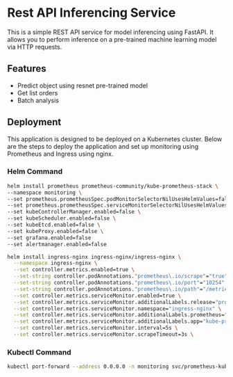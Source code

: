 # Rest API Inferencing Service

This is a simple REST API service for model inferencing using FastAPI. It allows you to perform inference on a pre-trained machine learning model via HTTP requests.

## Features

- Predict object using resnet pre-trained model
- Get list orders
- Batch analysis

## Deployment

This application is designed to be deployed on a Kubernetes cluster. Below are the steps to deploy the application and set up monitoring using Prometheus and Ingress using nginx.

### Helm Command

```bash
helm install prometheus prometheus-community/kube-prometheus-stack \
--namespace monitoring \
--set prometheus.prometheusSpec.podMonitorSelectorNilUsesHelmValues=false \
--set prometheus.prometheusSpec.serviceMonitorSelectorNilUsesHelmValues=false \
--set kubeControllerManager.enabled=false \
--set kubeScheduler.enabled=false \
--set kubeEtcd.enabled=false \
--set kubeProxy.enabled=false \
--set grafana.enabled=false
--set alertmanager.enabled=false
```

```bash
helm install ingress-nginx ingress-nginx/ingress-nginx \
  --namespace ingress-nginx \
  --set controller.metrics.enabled=true \
  --set-string controller.podAnnotations."prometheus\.io/scrape"="true" \
  --set-string controller.podAnnotations."prometheus\.io/port"="10254" \
  --set-string controller.podAnnotations."prometheus\.io/path"="/metrics" \
  --set controller.metrics.serviceMonitor.enabled=true \
  --set controller.metrics.serviceMonitor.additionalLabels.release="prometheus" \
  --set controller.metrics.serviceMonitor.namespace="ingress-nginx" \
  --set controller.metrics.serviceMonitor.additionalLabels.prometheus="kube-prometheus-stack" \
  --set controller.metrics.serviceMonitor.additionalLabels.app="kube-prometheus-stack" \
  --set controller.metrics.serviceMonitor.interval=5s \
  --set controller.metrics.serviceMonitor.scrapeTimeout=3s \
```

### Kubectl Command

```bash
kubectl port-forward --address 0.0.0.0 -n monitoring svc/prometheus-kube-prometheus-prometheus 9090:9090
```
